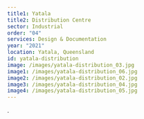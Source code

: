 ```yaml
---
title1: Yatala
title2: Distribution Centre
sector: Industrial
order: "04"
services: Design & Documentation
year: "2021"
location: Yatala, Queensland
id: yatala-distribution
image: /images/yatala-distribution_03.jpg
image1: /images/yatala-distribution_06.jpg
image2: /images/yatala-distribution_02.jpg
image3: /images/yatala-distribution_04.jpg
image4: /images/yatala-distribution_05.jpg
---
```


.
